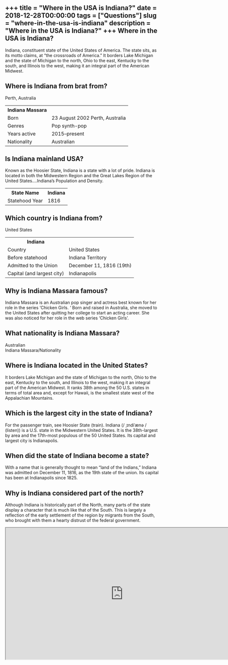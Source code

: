 +++
title = "Where in the USA is Indiana?"
date = 2018-12-28T00:00:00
tags = ["Questions"]
slug = "where-in-the-usa-is-indiana"
description = "Where in the USA is Indiana?"
+++
Where in the USA is Indiana?
----------------------------

Indiana, constituent state of the United States of America. The state sits, as its motto claims, at “the crossroads of America.” It borders Lake Michigan and the state of Michigan to the north, Ohio to the east, Kentucky to the south, and Illinois to the west, making it an integral part of the American Midwest.

Where is Indiana from brat from?
--------------------------------

Perth, Australia

<table><tr><th>Indiana Massara</th></tr><tr><td>Born</td><td>23 August 2002 Perth, Australia</td></tr><tr><td>Genres</td><td>Pop synth-pop</td></tr><tr><td>Years active</td><td>2015–present</td></tr><tr><td>Nationality</td><td>Australian</td></tr></table>

Is Indiana mainland USA?
------------------------

Known as the Hoosier State, Indiana is a state with a lot of pride. Indiana is located in both the Midwestern Region and the Great Lakes Region of the United States….Indiana’s Population and Density.

<table><tr><th>State Name</th><th>Indiana</th></tr><tr><td>Statehood Year</td><td>1816</td></tr></table>

Which country is Indiana from?
------------------------------

United States

<table><tr><th>Indiana</th></tr><tr><td>Country</td><td>United States</td></tr><tr><td>Before statehood</td><td>Indiana Territory</td></tr><tr><td>Admitted to the Union</td><td>December 11, 1816 (19th)</td></tr><tr><td>Capital (and largest city)</td><td>Indianapolis</td></tr></table>

Why is Indiana Massara famous?
------------------------------

Indiana Massara is an Australian pop singer and actress best known for her role in the series ‘Chicken Girls. ‘ Born and raised in Australia, she moved to the United States after quitting her college to start an acting career. She was also noticed for her role in the web series ‘Chicken Girls’.

What nationality is Indiana Massara?
------------------------------------

Australian  
Indiana Massara/Nationality

Where is Indiana located in the United States?
----------------------------------------------

It borders Lake Michigan and the state of Michigan to the north, Ohio to the east, Kentucky to the south, and Illinois to the west, making it an integral part of the American Midwest. It ranks 38th among the 50 U.S. states in terms of total area and, except for Hawaii, is the smallest state west of the Appalachian Mountains.

Which is the largest city in the state of Indiana?
--------------------------------------------------

For the passenger train, see Hoosier State (train). Indiana (/ ˌɪndiˈænə / (listen)) is a U.S. state in the Midwestern United States. It is the 38th-largest by area and the 17th-most populous of the 50 United States. Its capital and largest city is Indianapolis.

When did the state of Indiana become a state?
---------------------------------------------

With a name that is generally thought to mean “land of the Indians,” Indiana was admitted on December 11, 1816, as the 19th state of the union. Its capital has been at Indianapolis since 1825.

Why is Indiana considered part of the north?
--------------------------------------------

Although Indiana is historically part of the North, many parts of the state display a character that is much like that of the South. This is largely a reflection of the early settlement of the region by migrants from the South, who brought with them a hearty distrust of the federal government.

<iframe allow="accelerometer; autoplay; clipboard-write; encrypted-media; gyroscope; picture-in-picture" allowfullscreen="" class="__youtube_prefs__  epyt-is-override  no-lazyload" data-no-lazy="1" data-origheight="433" data-origwidth="770" data-skipgform_ajax_framebjll="" height="433" id="_ytid_81352" loading="lazy" src="https://www.youtube.com/embed/ePrrk_qt1Ts?enablejsapi=1&autoplay=0&cc_load_policy=0&cc_lang_pref=&iv_load_policy=1&loop=0&modestbranding=0&rel=1&fs=1&playsinline=0&autohide=2&theme=dark&color=red&controls=1&" title="YouTube player" width="770"></iframe>